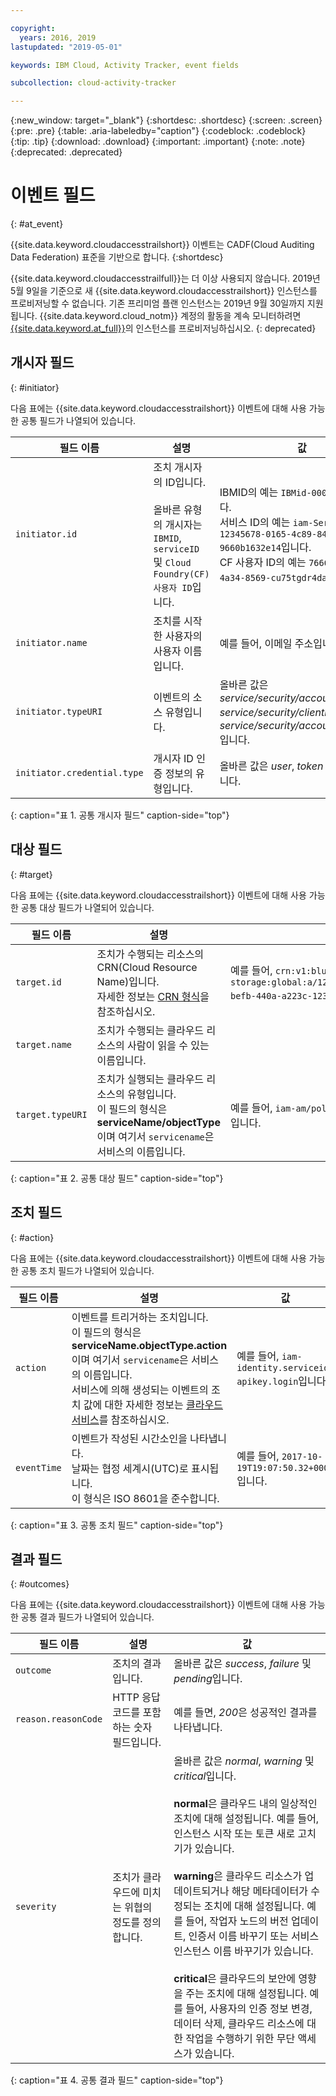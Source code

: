 ```yaml
---

copyright:
  years: 2016, 2019
lastupdated: "2019-05-01"

keywords: IBM Cloud, Activity Tracker, event fields

subcollection: cloud-activity-tracker

---
```


{:new_window: target="_blank"}
{:shortdesc: .shortdesc}
{:screen: .screen}
{:pre: .pre}
{:table: .aria-labeledby="caption"}
{:codeblock: .codeblock}
{:tip: .tip}
{:download: .download}
{:important: .important}
{:note: .note}
{:deprecated: .deprecated}



# 이벤트 필드
{: #at_event}

{{site.data.keyword.cloudaccesstrailshort}} 이벤트는 CADF(Cloud Auditing Data Federation) 표준을 기반으로 합니다. 
{:shortdesc}

{{site.data.keyword.cloudaccesstrailfull}}는 더 이상 사용되지 않습니다. 2019년 5월 9일을 기준으로 새 {{site.data.keyword.cloudaccesstrailshort}} 인스턴스를 프로비저닝할 수 없습니다. 기존 프리미엄 플랜 인스턴스는 2019년 9월 30일까지 지원됩니다. {{site.data.keyword.cloud_notm}} 계정의 활동을 계속 모니터하려면 [{{site.data.keyword.at_full}}](/docs/services/Activity-Tracker-with-LogDNA?topic=logdnaat-getting-started#getting-started)의 인스턴스를 프로비저닝하십시오.
{: deprecated}

## 개시자 필드
{: #initiator}

다음 표에는 {{site.data.keyword.cloudaccesstrailshort}} 이벤트에 대해 사용 가능한 공통 필드가 나열되어 있습니다.

|필드 이름 |설명 |값 |
|------------|-------------|-------|
| `initiator.id` |조치 개시자의 ID입니다. </br></br>올바른 유형의 개시자는 `IBMID`, `serviceID` 및 `Cloud Foundry(CF) 사용자 ID`입니다. |IBMID의 예는 `IBMid-000000XXX2`입니다. </br>서비스 ID의 예는 `iam-ServiceId-12345678-0165-4c89-847d-9660b1632e14`입니다. </br>CF 사용자 ID의 예는 `7666666b-23ae-4a34-8569-cu75tgdr4da3`입니다. |
| `initiator.name` |조치를 시작한 사용자의 사용자 이름입니다. | 예를 들어, 이메일 주소입니다. |
| `initiator.typeURI` |이벤트의 소스 유형입니다. | 올바른 값은 *service/security/account/user*, *service/security/clientid* 및 *service/security/account/serviceid*입니다. |
| `initiator.credential.type` |개시자 ID 인증 정보의 유형입니다. | 올바른 값은 *user*, *token* 및 *apikey*입니다. |
{: caption="표 1. 공통 개시자 필드" caption-side="top"} 

  

## 대상 필드
{: #target}

다음 표에는 {{site.data.keyword.cloudaccesstrailshort}} 이벤트에 대해 사용 가능한 공통 대상 필드가 나열되어 있습니다.

|필드 이름 |설명 |값 |
|------------|-------------|-------|
| `target.id` |조치가 수행되는 리소스의 CRN(Cloud Resource Name)입니다. </br>자세한 정보는 [CRN 형식](/docs/overview?topic=overview-crn#format-crn)을 참조하십시오. | 예를 들어, `crn:v1:bluemix:public:cloud-object-storage:global:a/12345678e6232019c6567c9123456789:fr56et47-befb-440a-a223c-12345678dae1:bucket:bucket1`입니다. |
| `target.name` | 조치가 수행되는 클라우드 리소스의 사람이 읽을 수 있는 이름입니다. |  |
| `target.typeURI` |조치가 실행되는 클라우드 리소스의 유형입니다. </br>이 필드의 형식은 **serviceName/objectType**이며 여기서 `servicename`은 서비스의 이름입니다. | 예를 들어, `iam-am/policy` 또는 `cloud-object-storage/bucket/acl`입니다. |
{: caption="표 2. 공통 대상 필드" caption-side="top"} 


 
## 조치 필드
{: #action}

다음 표에는 {{site.data.keyword.cloudaccesstrailshort}} 이벤트에 대해 사용 가능한 공통 조치 필드가 나열되어 있습니다.

|필드 이름 |설명 |값 |
|------------|-------------|-------|
| `action` |이벤트를 트리거하는 조치입니다. </br>이 필드의 형식은 **serviceName.objectType.action**이며 여기서 `servicename`은 서비스의 이름입니다. </br>서비스에 의해 생성되는 이벤트의 조치 값에 대한 자세한 정보는 <a href="/docs/services/cloud-activity-tracker?topic=cloud-activity-tracker-cloud_services#cloud_services">클라우드 서비스</a>를 참조하십시오. | 예를 들어, `iam-identity.serviceid-apikey.login`입니다. |
| `eventTime` |이벤트가 작성된 시간소인을 나타냅니다. </br>날짜는 협정 세계시(UTC)로 표시됩니다. </br>이 형식은 ISO 8601을 준수합니다. | 예를 들어, `2017-10-19T19:07:50.32+0000`입니다. |
{: caption="표 3. 공통 조치 필드" caption-side="top"} 



## 결과 필드
{: #outcomes}

다음 표에는 {{site.data.keyword.cloudaccesstrailshort}} 이벤트에 대해 사용 가능한 공통 결과 필드가 나열되어 있습니다.

|필드 이름 |설명 |값 |
|------------|-------------|-------|
| `outcome` |조치의 결과입니다. | 올바른 값은 *success*, *failure* 및 *pending*입니다. |
| `reason.reasonCode` |HTTP 응답 코드를 포함하는 숫자 필드입니다. |예를 들면, *200*은 성공적인 결과를 나타냅니다. |
| `severity` |조치가 클라우드에 미치는 위협의 정도를 정의합니다. | 올바른 값은 *normal*, *warning* 및 *critical*입니다. </br></br>**normal**은 클라우드 내의 일상적인 조치에 대해 설정됩니다. 예를 들어, 인스턴스 시작 또는 토큰 새로 고치기가 있습니다. </br></br>**warning**은 클라우드 리소스가 업데이트되거나 해당 메타데이터가 수정되는 조치에 대해 설정됩니다. 예를 들어, 작업자 노드의 버전 업데이트, 인증서 이름 바꾸기 또는 서비스 인스턴스 이름 바꾸기가 있습니다. </br></br>**critical**은 클라우드의 보안에 영향을 주는 조치에 대해 설정됩니다. 예를 들어, 사용자의 인증 정보 변경, 데이터 삭제, 클라우드 리소스에 대한 작업을 수행하기 위한 무단 액세스가 있습니다. |
{: caption="표 4. 공통 결과 필드" caption-side="top"} 


